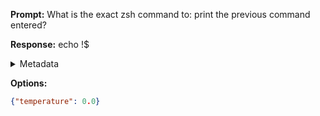 **Prompt:**
What is the exact zsh command to: print the previous command entered?

**Response:**
echo !$

<details><summary>Metadata</summary>

- Duration: 583 ms
- Datetime: 2023-08-16T08:25:50.617355
- Model: gpt-3.5-turbo-0613

</details>

**Options:**
```json
{"temperature": 0.0}
```

